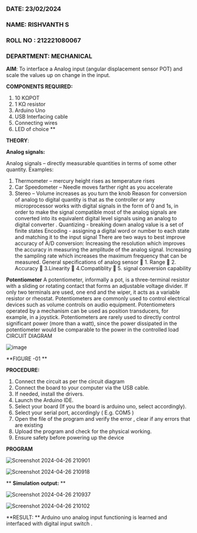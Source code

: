  ###  DATE: 23/02/2024
###  NAME: RISHVANTH S
###  ROLL NO : 212221080067
###  DEPARTMENT: MECHANICAL

**AIM**:  To interface a Analog  input (angular displacement sensor POT) and scale the values up on change in the input.


**COMPONENTS REQUIRED:**
1.	10 KΩPOT
2.	1 KΩ resistor 
3.	Arduino Uno 
4.	USB Interfacing cable 
5.	Connecting wires 
6.	LED of choice 
**


**THEORY**: 

**Analog signals:**

Analog signals – directly measurable quantities in terms of some other quantity.
Examples:
1. Thermometer – mercury height rises as temperature rises
2. Car Speedometer – Needle moves farther right as you accelerate
3. Stereo – Volume increases as you turn the knob
Reason for conversion of analog to digital quantity is that as the controller or any microprocessor works with digital signals in the form of 0 and 1s, in order to make the signal compatible  most of the analog signals are converted into its equivalent digital level signals using an analog to digital converter .
Quantizing - breaking down analog value is a set of finite states
Encoding - assigning a digital word or number to each state and matching it to the input signal
 There are two ways to best improve accuracy of A/D conversion:
Increasing the resolution which improves the accuracy in measuring the amplitude of the analog signal.
Increasing the sampling rate which increases the maximum frequency that can be measured.
General specifications of analog sensor
	1. Range
	2. Accuracy
	3.Linearity
	4.Compatiblity
	5. signal conversion capability

**Potentiometer**
A potentiometer, informally a pot, is a three-terminal resistor with a sliding or rotating contact that forms an adjustable voltage divider. If only two terminals are used, one end and the wiper, it acts as a variable resistor or rheostat.
Potentiometers are commonly used to control electrical devices such as volume controls on audio equipment. Potentiometers operated by a mechanism can be used as position transducers, for example, in a joystick. Potentiometers are rarely used to directly control significant power (more than a watt), since the power dissipated in the potentiometer would be comparable to the power in the controlled load
CIRCUIT DIAGRAM





![image](https://user-images.githubusercontent.com/36288975/163530788-eec3cdc3-95e8-4d2d-8349-6d0ea4c9439c.png)

**FIGURE -01
**

**PROCEDURE:**

1.	Connect the circuit as per the circuit diagram 
2.	Connect the board to your computer via the USB cable.
3.	If needed, install the drivers.
4.	Launch the Arduino IDE.
5.	Select your board (If you the board is arduino uno, select accordingly).
6.	Select your serial port, accordingly ( E.g. COM5 )
7.	Open the file of the program  and verify the error , clear if any errors that are existing 
8.	Upload the program and check for the physical working. 
9.	Ensure safety before powering up the device 



**PROGRAM** 
 
![Screenshot 2024-04-26 210901](https://github.com/srishvanths/EXPERIMENT-NO--02-INTERFACING-ANALOG-INPUT-SENSOR-POT-WITH-ARDUINO-/assets/161055755/1a2fc1c2-c674-4a7c-ab7d-e03b45c16169)



![Screenshot 2024-04-26 210918](https://github.com/srishvanths/EXPERIMENT-NO--02-INTERFACING-ANALOG-INPUT-SENSOR-POT-WITH-ARDUINO-/assets/161055755/c3940d15-c82f-4945-b0dc-f617d1410f05)






**
**Simulation output:** 
**

![Screenshot 2024-04-26 210937](https://github.com/srishvanths/EXPERIMENT-NO--02-INTERFACING-ANALOG-INPUT-SENSOR-POT-WITH-ARDUINO-/assets/161055755/c02d6694-696d-42dc-8e37-212ce711575f)

![Screenshot 2024-04-26 210102](https://github.com/srishvanths/EXPERIMENT-NO--02-INTERFACING-ANALOG-INPUT-SENSOR-POT-WITH-ARDUINO-/assets/161055755/76fb17e5-6944-4d9e-9de4-0a645d296964)








**RESULT: ** Arduino uno analog input functioning is learned and interfaced with digital input switch .
